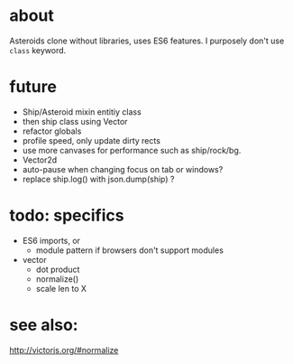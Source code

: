 # about

Asteroids clone without libraries, uses ES6 features. I  purposely don't use `class` keyword.

# future

- Ship/Asteroid mixin entitiy class
- then ship class using Vector
- refactor globals
- profile speed, only update dirty rects
- use more canvases for performance such as ship/rock/bg.
- Vector2d
- auto-pause when changing focus on tab or windows?
- replace ship.log() with json.dump(ship) ?

# todo: specifics
- ES6 imports, or
    - module pattern if browsers don't support modules 
- vector
    - dot product
    - normalize()
    - scale len to X

# see also:

http://victorjs.org/#normalize